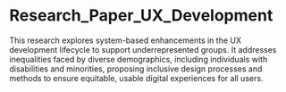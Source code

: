 # Research_Paper_UX_Development
This research explores system-based enhancements in the UX development lifecycle to support underrepresented groups. It addresses inequalities faced by diverse demographics, including individuals with disabilities and minorities, proposing inclusive design processes and methods to ensure equitable, usable digital experiences for all users.
